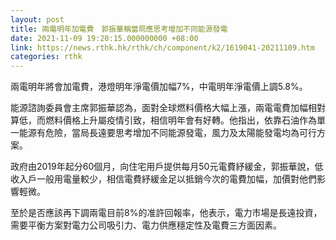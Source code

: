 ```yaml
---
layout: post
title: 兩電明年加電費　郭振華稱當局應思考增加不同能源發電
date: 2021-11-09 19:20:15.000000000 +08:00
link: https://news.rthk.hk/rthk/ch/component/k2/1619041-20211109.htm
categories: rthk
---
```


兩電明年將會加電費，港燈明年淨電價加幅7%，中電明年淨電價上調5.8%。

能源諮詢委員會主席郭振華認為，面對全球燃料價格大幅上漲，兩電電費加幅相對算低，而燃料價格上升屬疫情引致，相信明年會有好轉。他指出，依靠石油作為單一能源有危險，當局長遠要思考增加不同能源發電，風力及太陽能發電均為可行方案。

政府由2019年起分60個月，向住宅用戶提供每月50元電費紓緩金，郭振華說，低收入戶一般用電量較少，相信電費紓緩金足以抵銷今次的電費加幅，加價對他們影響輕微。

至於是否應該再下調兩電目前8%的准許回報率，他表示，電力市場是長遠投資，需要平衡方案對電力公司吸引力、電力供應穩定性及電費三方面因素。
